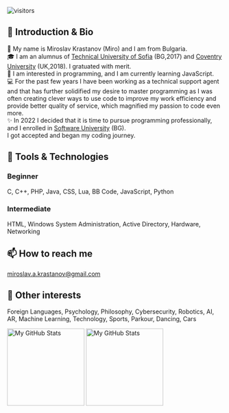 ![visitors](https://visitor-badge.glitch.me/badge?page_id=mirokrastanov)

## 👋 Introduction & Bio
👦 My name is Miroslav Krastanov (Miro) and I am from Bulgaria. <br>
🎓 I am an alumnus of <a href="https://www.tu-sofia.bg/">Technical University of Sofia</a> (BG,2017) and <a href="https://www.coventry.ac.uk/">Coventry University</a> (UK,2018). I gratuated with merit. <br>
👀 I am interested in programming, and I am currently learning JavaScript. <br>
💻 For the past few years I have been working as a technical support agent and that has further solidified my desire to master programming as I was often creating clever ways to use code to improve my work efficiency and provide better quality of service, which magnified my passion to code even more. <br>
✨ In 2022 I decided that it is time to pursue programming professionally, and I enrolled in <a href="https://softuni.bg">Software University</a> (BG). 
<br> I got accepted and began my coding journey. <br>

## 🔭 Tools & Technologies
### Beginner
C, C++, PHP, Java, CSS, Lua, BB Code, JavaScript, Python <br>

### Intermediate
HTML, Windows System Administration, Active Directory, Hardware, Networking <br>

## 📫 How to reach me 
miroslav.a.krastanov@gmail.com <br>

## 🤹 Other interests
Foreign Languages, Psychology, Philosophy, Cybersecurity, Robotics, AI, AR, Machine Learning, Technology, Sports, Parkour, Dancing, Cars 

<p>
  <img height="180em" alt="My GitHub Stats" src="https://github-readme-stats.vercel.app/api?username=mirokrastanov&show_icons=true&bg_color=00000000&hide_border=true&text_color=00AEFF&&count_private=true&include_all_commits=true" />

  <img height="180em" alt="My GitHub Stats" src="https://github-readme-stats.vercel.app/api/top-langs/?username=mirokrastanov&langs_count=8&layout=compact&hide_border=true&bg_color=00000000&text_color=00AEFFcount_private=true&include_all_commits=true" />
</p>
